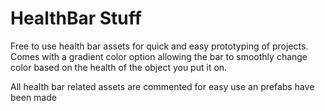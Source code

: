 # HealthBar Stuff
 
Free to use health bar assets for quick and easy prototyping of projects. Comes with a gradient color option allowing the bar to smoothly change color based on the health of the object you put it on.


All health bar related assets are commented for easy use an prefabs have been made
